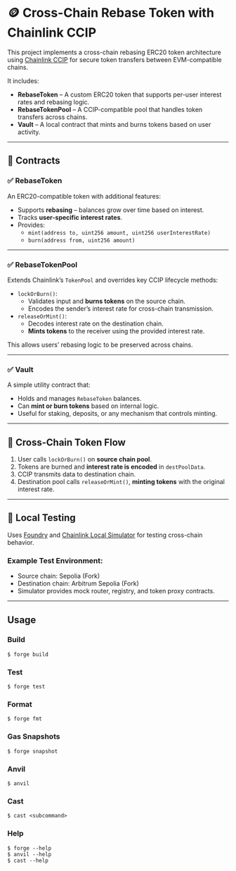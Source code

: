 #  🪙 Cross-Chain Rebase Token with Chainlink CCIP

This project implements a cross-chain rebasing ERC20 token architecture using [Chainlink CCIP](https://chain.link/ccip) for secure token transfers between EVM-compatible chains.

It includes:

- **RebaseToken** – A custom ERC20 token that supports per-user interest rates and rebasing logic.
- **RebaseTokenPool** – A CCIP-compatible pool that handles token transfers across chains.
- **Vault** – A local contract that mints and burns tokens based on user activity.


---

## 🔧 Contracts

### ✅ RebaseToken

An ERC20-compatible token with additional features:
- Supports **rebasing** – balances grow over time based on interest.
- Tracks **user-specific interest rates**.
- Provides:
  - `mint(address to, uint256 amount, uint256 userInterestRate)`
  - `burn(address from, uint256 amount)`

---

### ✅ RebaseTokenPool

Extends Chainlink’s `TokenPool` and overrides key CCIP lifecycle methods:
- `lockOrBurn()`:
  - Validates input and **burns tokens** on the source chain.
  - Encodes the sender’s interest rate for cross-chain transmission.
- `releaseOrMint()`:
  - Decodes interest rate on the destination chain.
  - **Mints tokens** to the receiver using the provided interest rate.

This allows users’ rebasing logic to be preserved across chains.

---

### ✅ Vault

A simple utility contract that:
- Holds and manages `RebaseToken` balances.
- Can **mint or burn tokens** based on internal logic.
- Useful for staking, deposits, or any mechanism that controls minting.

---

## 🔁 Cross-Chain Token Flow

1. User calls `lockOrBurn()` on **source chain pool**.
2. Tokens are burned and **interest rate is encoded** in `destPoolData`.
3. CCIP transmits data to destination chain.
4. Destination pool calls `releaseOrMint()`, **minting tokens** with the original interest rate.

---

## 🧪 Local Testing

Uses [Foundry](https://book.getfoundry.sh/) and [Chainlink Local Simulator](https://github.com/smartcontractkit/chainlink-local) for testing cross-chain behavior.

### Example Test Environment:
- Source chain: Sepolia (Fork)
- Destination chain: Arbitrum Sepolia (Fork)
- Simulator provides mock router, registry, and token proxy contracts.

---

## Usage

### Build

```shell
$ forge build
```

### Test

```shell
$ forge test
```

### Format

```shell
$ forge fmt
```

### Gas Snapshots

```shell
$ forge snapshot
```

### Anvil

```shell
$ anvil
```


### Cast

```shell
$ cast <subcommand>
```

### Help

```shell
$ forge --help
$ anvil --help
$ cast --help
```

